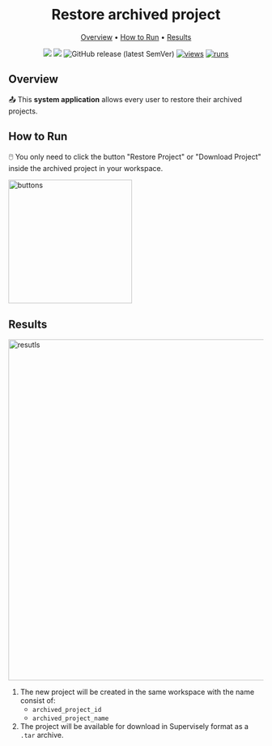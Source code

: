 <div align='center' markdown> <br>

# Restore archived project

<p align='center'>
  <a href='#overview'>Overview</a> •
  <a href='#how-to-run'>How to Run</a> •
  <a href='#results'>Results</a>
</p>

[![](https://img.shields.io/badge/supervisely-ecosystem-brightgreen)](https://ecosystem.supervisely.com/apps/supervisely-ecosystem/restore-archived-project)
[![](https://img.shields.io/badge/slack-chat-green.svg?logo=slack)](https://supervisely.com/slack)
![GitHub release (latest SemVer)](https://img.shields.io/github/v/release/supervisely-ecosystem/restore-archived-project)
[![views](https://app.supervisely.com/img/badges/views/supervisely-ecosystem/restore-archived-project.png)](https://supervisely.com)
[![runs](https://app.supervisely.com/img/badges/runs/supervisely-ecosystem/restore-archived-project.png)](https://supervisely.com)

</div>

## Overview

📤 This **system application** allows every user to restore their archived projects.

   
## How to Run

🖱️ You only need to click the button "Restore Project" or "Download Project" inside the archived project in your workspace.

<img width="244" alt="buttons" src="https://github.com/supervisely-ecosystem/restore-archived-project/assets/57998637/9a97966e-0d81-4b1e-8bb1-444d90a1135b">


## Results

<img width="673" alt="resutls" src="https://github.com/supervisely-ecosystem/restore-archived-project/assets/57998637/ed74eace-08c0-4db5-accb-00e19b39123d">

1. The new project will be created in the same workspace with the name consist of:
   - `archived_project_id`
   - `archived_project_name`
2. The project will be available for download in Supervisely format as a `.tar` archive.